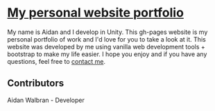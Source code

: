 # [My personal website portfolio](https://newaffless.github.io/)
My name is Aidan and I develop in Unity. This gh-pages website is my personal portfolio of work and I'd love for you to take a look at it. This website was developed by me using vanilla web development tools + bootstrap to make my life easier. I hope you enjoy and if you have any questions, feel free to [contact me](https://newaffless.github.io/pages/contact.html).

## Contributors
Aidan Walbran - Developer

